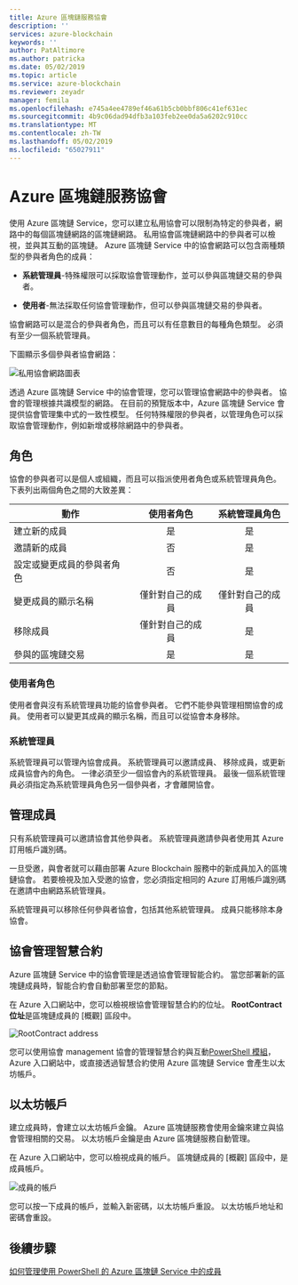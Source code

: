 ```yaml
---
title: Azure 區塊鏈服務協會
description: ''
services: azure-blockchain
keywords: ''
author: PatAltimore
ms.author: patricka
ms.date: 05/02/2019
ms.topic: article
ms.service: azure-blockchain
ms.reviewer: zeyadr
manager: femila
ms.openlocfilehash: e745a4ee4789ef46a61b5cb0bbf806c41ef631ec
ms.sourcegitcommit: 4b9c06dad94dfb3a103feb2ee0da5a6202c910cc
ms.translationtype: MT
ms.contentlocale: zh-TW
ms.lasthandoff: 05/02/2019
ms.locfileid: "65027911"
---
```

# <a name="azure-blockchain-service-consortium"></a>Azure 區塊鏈服務協會

使用 Azure 區塊鏈 Service，您可以建立私用協會可以限制為特定的參與者，網路中的每個區塊鏈網路的區塊鏈網路。 私用協會區塊鏈網路中的參與者可以檢視，並與其互動的區塊鏈。 Azure 區塊鏈 Service 中的協會網路可以包含兩種類型的參與者角色的成員：

* **系統管理員**-特殊權限可以採取協會管理動作，並可以參與區塊鏈交易的參與者。

* **使用者**-無法採取任何協會管理動作，但可以參與區塊鏈交易的參與者。

協會網路可以是混合的參與者角色，而且可以有任意數目的每種角色類型。 必須有至少一個系統管理員。

下圖顯示多個參與者協會網路：

![私用協會網路圖表](./media/consortium/network-diagram.png)

透過 Azure 區塊鏈 Service 中的協會管理，您可以管理協會網路中的參與者。 協會的管理根據共識模型的網路。 在目前的預覽版本中，Azure 區塊鏈 Service 會提供協會管理集中式的一致性模型。 任何特殊權限的參與者，以管理角色可以採取協會管理動作，例如新增或移除網路中的參與者。

## <a name="roles"></a>角色

協會的參與者可以是個人或組織，而且可以指派使用者角色或系統管理員角色。 下表列出兩個角色之間的大致差異：

|  動作 | 使用者角色 | 系統管理員角色
|--------|:----:|:------------:|
| 建立新的成員 | 是 | 是 |
| 邀請新的成員 | 否 | 是 |
| 設定或變更成員的參與者角色 | 否 | 是 |
| 變更成員的顯示名稱 | 僅針對自己的成員 | 僅針對自己的成員 |
| 移除成員 | 僅針對自己的成員 | 是 |
| 參與的區塊鏈交易 | 是 | 是 |

### <a name="user-role"></a>使用者角色

使用者會與沒有系統管理員功能的協會參與者。 它們不能參與管理相關協會的成員。 使用者可以變更其成員的顯示名稱，而且可以從協會本身移除。

### <a name="administrator"></a>系統管理員

系統管理員可以管理內協會成員。 系統管理員可以邀請成員、 移除成員，或更新成員協會內的角色。
一律必須至少一個協會內的系統管理員。 最後一個系統管理員必須指定為系統管理員角色另一個參與者，才會離開協會。

## <a name="managing-members"></a>管理成員

只有系統管理員可以邀請協會其他參與者。 系統管理員邀請參與者使用其 Azure 訂用帳戶識別碼。

一旦受邀，與會者就可以藉由部署 Azure Blockchain 服務中的新成員加入的區塊鏈協會。 若要檢視及加入受邀的協會，您必須指定相同的 Azure 訂用帳戶識別碼在邀請中由網路系統管理員。

系統管理員可以移除任何參與者協會，包括其他系統管理員。 成員只能移除本身協會。

## <a name="consortium-management-smart-contract"></a>協會管理智慧合約

Azure 區塊鏈 Service 中的協會管理是透過協會管理智能合約。 當您部署新的區塊鏈成員時，智能合約會自動部署至您的節點。

在 Azure 入口網站中，您可以檢視根協會管理智慧合約的位址。 **RootContract 位址**是區塊鏈成員的 [概觀] 區段中。

![RootContract address](./media/consortium/rootcontract-address.png)

您可以使用協會 management 協會的管理智慧合約與互動[PowerShell 模組](manage-consortium-powershell.md)，Azure 入口網站中，或直接透過智慧合約使用 Azure 區塊鏈 Service 會產生以太坊帳戶。

## <a name="ethereum-account"></a>以太坊帳戶

建立成員時，會建立以太坊帳戶金鑰。 Azure 區塊鏈服務會使用金鑰來建立與協會管理相關的交易。 以太坊帳戶金鑰是由 Azure 區塊鏈服務自動管理。

在 Azure 入口網站中，您可以檢視成員的帳戶。 區塊鏈成員的 [概觀] 區段中，是成員帳戶。

![成員的帳戶](./media/consortium/member-account.png)

您可以按一下成員的帳戶，並輸入新密碼，以太坊帳戶重設。 以太坊帳戶地址和密碼會重設。  

## <a name="next-steps"></a>後續步驟

[如何管理使用 PowerShell 的 Azure 區塊鏈 Service 中的成員](manage-consortium-powershell.md)
